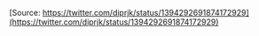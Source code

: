 [Source: https://twitter.com/diprjk/status/1394292691874172929](https://twitter.com/diprjk/status/1394292691874172929)